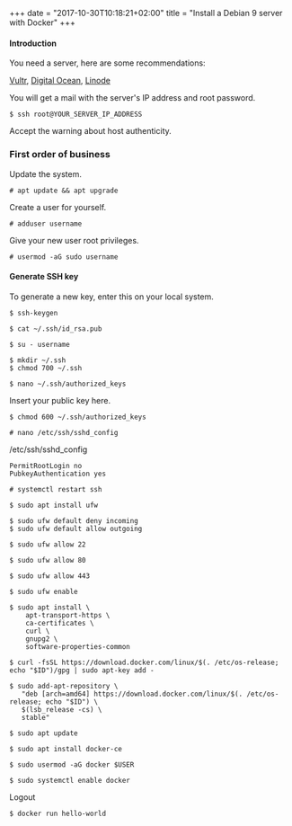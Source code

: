 +++
date = "2017-10-30T10:18:21+02:00"
title = "Install a Debian 9 server with Docker"
+++

#### Introduction

You need a server, here are some recommendations:

[Vultr](https://www.vultr.com/?ref=7127950), [Digital Ocean](https://m.do.co/c/7a06d34d7dbc), [Linode](https://www.linode.com/?r=65f9a6e1ce5187febb45bd4537e22d55d21787d0)

You will get a mail with the server's IP address and root password.

```
$ ssh root@YOUR_SERVER_IP_ADDRESS
```

Accept the warning about host authenticity.

### First order of business

Update the system.

```
# apt update && apt upgrade
```

Create a user for yourself.

```
# adduser username
```

Give your new user root privileges.

```
# usermod -aG sudo username
```

#### Generate SSH key

To generate a new key, enter this on your local system.

```
$ ssh-keygen
```

```
$ cat ~/.ssh/id_rsa.pub
```

```
$ su - username
```

```
$ mkdir ~/.ssh
$ chmod 700 ~/.ssh
```

```
$ nano ~/.ssh/authorized_keys
```
Insert your public key here.

```
$ chmod 600 ~/.ssh/authorized_keys
```

```
# nano /etc/ssh/sshd_config
```

/etc/ssh/sshd_config
```
PermitRootLogin no
PubkeyAuthentication yes
```

```
# systemctl restart ssh
```

```
$ sudo apt install ufw
```

```
$ sudo ufw default deny incoming
$ sudo ufw default allow outgoing
```

```
$ sudo ufw allow 22
```

```
$ sudo ufw allow 80
```

```
$ sudo ufw allow 443
```

```
$ sudo ufw enable
```

```
$ sudo apt install \
    apt-transport-https \
    ca-certificates \
    curl \
    gnupg2 \
    software-properties-common
```

```
$ curl -fsSL https://download.docker.com/linux/$(. /etc/os-release; echo "$ID")/gpg | sudo apt-key add -
```

```
$ sudo add-apt-repository \
   "deb [arch=amd64] https://download.docker.com/linux/$(. /etc/os-release; echo "$ID") \
   $(lsb_release -cs) \
   stable"
```

```
$ sudo apt update
```

```
$ sudo apt install docker-ce
```

```
$ sudo usermod -aG docker $USER
```

```
$ sudo systemctl enable docker
```

Logout

```
$ docker run hello-world
```

